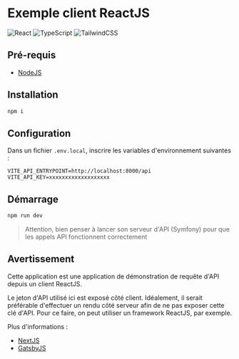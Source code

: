 # Exemple client ReactJS

![React](https://img.shields.io/badge/react-%2320232a.svg?style=flat-square&logo=react&logoColor=%2361DAFB)
![TypeScript](https://img.shields.io/badge/typescript-%23007ACC.svg?style=flat-square&logo=typescript&logoColor=white)
![TailwindCSS](https://img.shields.io/badge/tailwindcss-%2338B2AC.svg?style=flat-square&logo=tailwind-css&logoColor=white)

## Pré-requis

- [NodeJS](https://nodejs.org)

## Installation

```bash
npm i
```

## Configuration

Dans un fichier `.env.local`, inscrire les variables d'environnement suivantes :

```env
VITE_API_ENTRYPOINT=http://localhost:8000/api
VITE_API_KEY=xxxxxxxxxxxxxxxxxxx
```

## Démarrage

```bash
npm run dev
```

> Attention, bien penser à lancer son serveur d'API (Symfony) pour que les appels API fonctionnent correctement

## Avertissement

Cette application est une application de démonstration de requête d'API depuis un client ReactJS.

Le jeton d'API utilisé ici est exposé côté client. Idéalement, il serait préférable d'effectuer un rendu côté serveur afin de ne pas exposer cette clé d'API. Pour ce faire, on peut utiliser un framework ReactJS, par exemple.

Plus d'informations :

- [NextJS](https://nextjs.org/docs/app/building-your-application/rendering/server-components)
- [GatsbyJS](https://www.gatsbyjs.com/docs/reference/rendering-options/server-side-rendering/)
